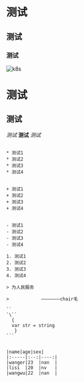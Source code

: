 # 测试
## 测试
### 测试
![k8s](https://github.com/zhouhua-amei/k8s/blob/master/install_k8s_on_centos7/kubernetes.jpg "k8s")

测试
====
测试
----

*测试*
**测试** _测试_
~~~~测试~~

* 测试1
* 测试2
* 测试3
* 测试4


+ 测试1
+ 测试2
+ 测试3
+ 测试4


- 测试1
- 测试2
- 测试3
- 测试4

1. 测试1
2. 测试2
3. 测试3
4. 测试4

> 为人民服务

>            ———————chair毛

``
`\``
  {
  var str = string 
   }
```


|name|age|sex|
|:-----|:--:|----:|
|wanger|23  |nan  |
|lisi  |20  |nv   |
|wangwu|22  |nan  |
